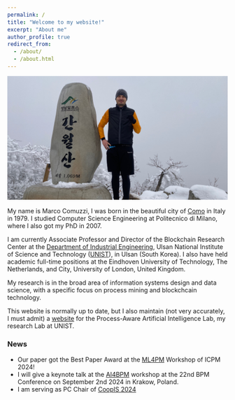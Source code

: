 ```yaml
---
permalink: /
title: "Welcome to my website!"
excerpt: "About me"
author_profile: true
redirect_from: 
  - /about/
  - /about.html
---
```


<img src='/images/mountain.jpeg'>

My name is Marco Comuzzi, I was born in the beautiful city of [Como](https://en.wikipedia.org/wiki/Como) in Italy in 1979. I studied Computer Science Engineering at Politecnico di Milano, where I also got my PhD in 2007. 

I am currently Associate Professor and Director of the Blockchain Research Center at the [Department of Industrial Engineering](https://ie.unist.ac.kr/eng/), Ulsan National Institute of Science and Technology ([UNIST](https://www.unist.ac.kr)), in Ulsan (South Korea). I also have held academic full-time positions at the Eindhoven University of Technology, The Netherlands, and City, University of London, United Kingdom. 

My research is in the broad area of information systems design and data science, with a specific focus on process mining and blockchcain technology. 

This website is normally up to date, but I also maintain (not very accurately, I must admit) a [website](https://iel.unist.ac.kr) for the Process-Aware Artificial Intelligence Lab, my research Lab at UNIST.

### News

* Our paper got the Best Paper Award at the [ML4PM](https://ml4pm.di.unimi.it) Workshop of ICPM 2024!
* I will give a keynote talk at the [AI4BPM](https://sites.google.com/unitn.it/ai4bpm-2024) workshop at the 22nd BPM Conference on September 2nd 2024 in Krakow, Poland.
* I am serving as PC Chair of [CoopIS 2024](https://coopis.scitevents.org)
